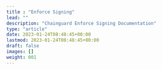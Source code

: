 ```yaml
---
title : "Enforce Signing"
lead: ""
description: "Chainguard Enforce Signing Documentation"
type: "article"
date: 2023-01-24T08:48:45+00:00
lastmod: 2023-01-24T08:48:45+00:00
draft: false
images: []
weight: 001
---
```

